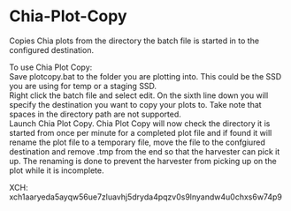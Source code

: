# Chia-Plot-Copy
Copies Chia plots from the directory the batch file is started in to the configured destination.

To use Chia Plot Copy:  
Save plotcopy.bat to the folder you are plotting into.  This could be the SSD you are using for temp or a staging SSD.  
Right click the batch file and select edit.  On the sixth line down you will specify the destination you want to copy your plots to.  Take note that spaces in the directory path are not supported.  
Launch Chia Plot Copy.  Chia Plot Copy will now check the directory it is started from once per minute for a completed plot file and if found it will rename the plot file to a temporary file, move the file to the confgiured destination and remove .tmp from the end so that the harvester can pick it up.  The renaming is done to prevent the harvester from picking up on the plot while it is incomplete.

XCH: xch1aaryeda5ayqw56ue7zluavhj5dryda4pqzv0s9lnyandw4u0chxs6w74p9

